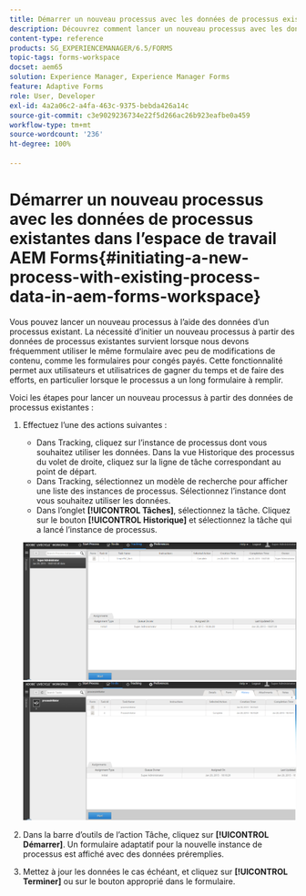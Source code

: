 ```yaml
---
title: Démarrer un nouveau processus avec les données de processus existantes dans l’espace de travail AEM Forms
description: Découvrez comment lancer un nouveau processus avec les données de processus existantes dans l’espace de travail AEM Forms.
content-type: reference
products: SG_EXPERIENCEMANAGER/6.5/FORMS
topic-tags: forms-workspace
docset: aem65
solution: Experience Manager, Experience Manager Forms
feature: Adaptive Forms
role: User, Developer
exl-id: 4a2a06c2-a4fa-463c-9375-bebda426a14c
source-git-commit: c3e9029236734e22f5d266ac26b923eafbe0a459
workflow-type: tm+mt
source-wordcount: '236'
ht-degree: 100%

---
```


# Démarrer un nouveau processus avec les données de processus existantes dans l’espace de travail AEM Forms{#initiating-a-new-process-with-existing-process-data-in-aem-forms-workspace}

Vous pouvez lancer un nouveau processus à l’aide des données d’un processus existant. La nécessité d’initier un nouveau processus à partir des données de processus existantes survient lorsque nous devons fréquemment utiliser le même formulaire avec peu de modifications de contenu, comme les formulaires pour congés payés. Cette fonctionnalité permet aux utilisateurs et utilisatrices de gagner du temps et de faire des efforts, en particulier lorsque le processus a un long formulaire à remplir.

Voici les étapes pour lancer un nouveau processus à partir des données de processus existantes :

1. Effectuez l’une des actions suivantes :

   * Dans Tracking, cliquez sur l’instance de processus dont vous souhaitez utiliser les données. Dans la vue Historique des processus du volet de droite, cliquez sur la ligne de tâche correspondant au point de départ.
   * Dans Tracking, sélectionnez un modèle de recherche pour afficher une liste des instances de processus. Sélectionnez l’instance dont vous souhaitez utiliser les données.
   * Dans l’onglet **[!UICONTROL Tâches]**, sélectionnez la tâche. Cliquez sur le bouton **[!UICONTROL Historique]** et sélectionnez la tâche qui a lancé l’instance de processus.

   ![Sélection de la tâche](assets/start3_new.png) ![Sélection de la tâche](assets/start1_new.png)

1. Dans la barre d’outils de l’action Tâche, cliquez sur **[!UICONTROL Démarrer]**. Un formulaire adaptatif pour la nouvelle instance de processus est affiché avec des données préremplies.

1. Mettez à jour les données le cas échéant, et cliquez sur **[!UICONTROL Terminer]** ou sur le bouton approprié dans le formulaire.
